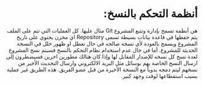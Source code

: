 <div dir="rtl" styyle="text-align:right">

# أنظمة التحكم بالنسخ:
هي أنظمة تسمح بإدارة وتتبع المشروع Git مثال عليها. كل العمليات التي تتم على الملف يتم حفظها في قاعدة بيانات بسيطة تسمى Repository اي مخزن يحتوي على تاريخ المشروع ويسمح بالعودة لأي نسخة صالحه في حال تعطل او ظهور خلل في النسخة الحديثة للمشروع. أما في حال عدم استخدام نظام التحكم بالنسخ فسيتم نسخ المشروع لعدة نسخ كل نسخه للإصدار المقابل لها وإذا كان هنالك مطورين اخرين فسيضطرون إلى ارسال النسخ الخاصة بهم بوسائل مثل البريد الالكتروني وارسال التحديث الأخير من نسخهم ليتم دمجه يدوياً مع النسخة الأخيرة من قبل عضو الفريق. هذه الطريق غير عملية بسبب استقطاعها لوقت وجهد كبير.

</div>